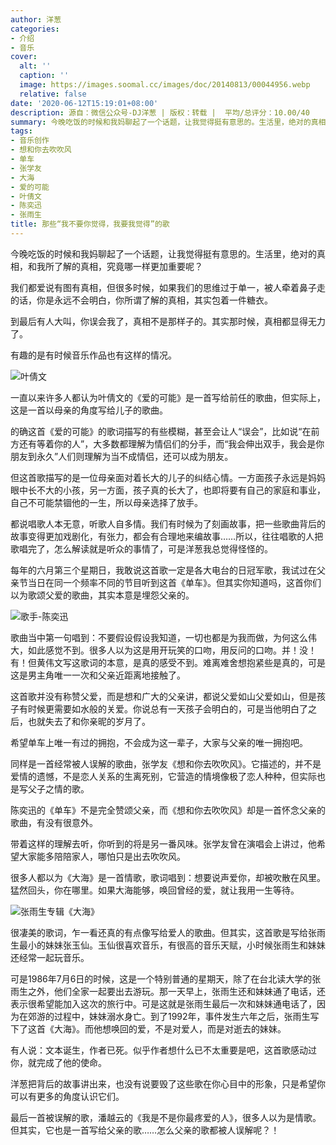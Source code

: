 ```yaml
---
author: 洋葱
categories:
- 介绍
- 音乐
cover:
  alt: ''
  caption: ''
  image: https://images.soomal.cc/images/doc/20140813/00044956.webp
  relative: false
date: '2020-06-12T15:19:01+08:00'
description: 源自：微信公众号-DJ洋葱 | 版权：转载 |  平均/总评分：10.00/40
summary: 今晚吃饭的时候和我妈聊起了一个话题，让我觉得挺有意思的。生活里，绝对的真相，和我所了解的真相，究竟哪一样更加重要呢？我们都爱说有图有真相，但很多时候，如果我们的思维过于单一，被人牵着鼻子走的话，你是永远不会明白，你所谓了解的真相，其实包着一件糖衣……
tags:
- 音乐创作
- 想和你去吹吹风
- 单车
- 张学友
- 大海
- 爱的可能
- 叶倩文
- 陈奕迅
- 张雨生
title: 那些“我不要你觉得，我要我觉得”的歌
---
```


今晚吃饭的时候和我妈聊起了一个话题，让我觉得挺有意思的。生活里，绝对的真相，和我所了解的真相，究竟哪一样更加重要呢？

我们都爱说有图有真相，但很多时候，如果我们的思维过于单一，被人牵着鼻子走的话，你是永远不会明白，你所谓了解的真相，其实包着一件糖衣。

到最后有人大叫，你误会我了，真相不是那样子的。其实那时候，真相都显得无力了。

有趣的是有时候音乐作品也有这样的情况。

![叶倩文](https://images.soomal.cc/images/doc/20110920/00013648_01.webp)





一直以来许多人都认为叶倩文的《爱的可能》是一首写给前任的歌曲，但实际上，这是一首以母亲的角度写给儿子的歌曲。

的确这首《爱的可能》的歌词描写的有些模糊，甚至会让人“误会”，比如说“在前方还有等着你的人”，大多数都理解为情侣们的分手，而“我会伸出双手，我会是你朋友到永久”人们则理解为当不成情侣，还可以成为朋友。

但这首歌描写的是一位母亲面对着长大的儿子的纠结心情。一方面孩子永远是妈妈眼中长不大的小孩，另一方面，孩子真的长大了，也即将要有自己的家庭和事业，自己不可能禁锢他的一生，所以母亲选择了放手。

都说唱歌人本无意，听歌人自多情。我们有时候为了刻画故事，把一些歌曲背后的故事变得更加戏剧化，有张力，都会有合理地来编故事……所以，往往唱歌的人把歌唱完了，怎么解读就是听众的事情了，可是洋葱我总觉得怪怪的。

每年的六月第三个星期日，我敢说这首歌一定是各大电台的日冠军歌，我试过在父亲节当日在同一个频率不同的节目听到这首《单车》。但其实你知道吗，这首你们以为歌颂父爱的歌曲，其实本意是埋怨父亲的。

![歌手-陈奕迅](https://images.soomal.cc/images/doc/20140813/00044956.webp)





歌曲当中第一句唱到：不要假设假设我知道，一切也都是为我而做，为何这么伟大，如此感觉不到。很多人以为这是用开玩笑的口吻，用反问的口吻。并！没！有！但黄伟文写这歌词的本意，是真的感受不到。难离难舍想抱紧些是真的，可是这是男主角唯一一次和父亲近距离地接触了。

这首歌并没有称赞父爱，而是想和广大的父亲讲，都说父爱如山父爱如山，但是孩子有时候更需要如水般的关爱。你说总有一天孩子会明白的，可是当他明白了之后，也就失去了和你亲昵的岁月了。

希望单车上唯一有过的拥抱，不会成为这一辈子，大家与父亲的唯一拥抱吧。

同样是一首经常被人误解的歌曲，张学友《想和你去吹吹风》。它描述的，并不是爱情的遗憾，不是恋人关系的生离死别，它营造的情境像极了恋人种种，但实际也是写父子之情的歌。

陈奕迅的《单车》不是完全赞颂父亲，而《想和你去吹吹风》却是一首怀念父亲的歌曲，有没有很意外。

带着这样的理解去听，你听到的将是另一番风味。张学友曾在演唱会上讲过，他希望大家能多陪陪家人，哪怕只是出去吹吹风。

很多人都以为《大海》是一首情歌，歌词唱到：想要说声爱你，却被吹散在风里。猛然回头，你在哪里。如果大海能够，唤回曾经的爱，就让我用一生等待。

![张雨生专辑《大海》](https://images.soomal.cc/images/doc/20151113/00056286.webp)





很凄美的歌词，乍一看还真的有点像写给爱人的歌曲。但其实，这首歌是写给张雨生最小的妹妹张玉仙。玉仙很喜欢音乐，有很高的音乐天赋，小时候张雨生和妹妹还经常一起玩音乐。

可是1986年7月6日的时候，这是一个特别普通的星期天，除了在台北读大学的张雨生之外，他们全家一起要出去游玩。那一天早上，张雨生还和妹妹通了电话，还表示很希望能加入这次的旅行中。可是这就是张雨生最后一次和妹妹通电话了，因为在郊游的过程中，妹妹溺水身亡。到了1992年，事件发生六年之后，张雨生写下了这首《大海》。而他想唤回的爱，不是对爱人，而是对逝去的妹妹。

有人说：文本诞生，作者已死。似乎作者想什么已不太重要是吧，这首歌感动过你，就完成了他的使命。

洋葱把背后的故事讲出来，也没有说要毁了这些歌在你心目中的形象，只是希望你可以有更多的角度认识它们。

最后一首被误解的歌，潘越云的《我是不是你最疼爱的人》，很多人以为是情歌。但其实，它也是一首写给父亲的歌……怎么父亲的歌都被人误解呢？！